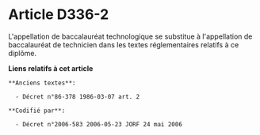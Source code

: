 # Article D336-2

L'appellation de baccalauréat technologique se substitue à l'appellation de baccalauréat de technicien dans les textes
réglementaires relatifs à ce diplôme.

**Liens relatifs à cet article**

	**Anciens textes**:

	  - Décret n°86-378 1986-03-07 art. 2

	**Codifié par**:

	  - Décret n°2006-583 2006-05-23 JORF 24 mai 2006
